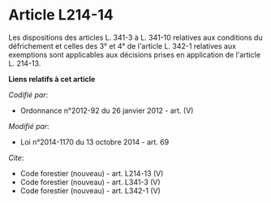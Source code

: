 # Article L214-14

Les dispositions des articles L. 341-3 à L. 341-10 relatives aux conditions du défrichement et celles des 3° et 4° de
l'article L. 342-1 relatives aux exemptions sont applicables aux décisions prises en application de l'article L. 214-13.

**Liens relatifs à cet article**

_Codifié par_:

  - Ordonnance n°2012-92 du 26 janvier 2012 - art. (V)

_Modifié par_:

  - Loi n°2014-1170 du 13 octobre 2014 - art. 69

_Cite_:

  - Code forestier (nouveau) - art. L214-13 (V)
  - Code forestier (nouveau) - art. L341-3 (V)
  - Code forestier (nouveau) - art. L342-1 (V)
